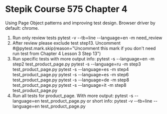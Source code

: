 # Stepik Course 575 Chapter 4
Using Page Object patterns and improving test design.
Browser driver by default: chrome.
1. Run only review tests
pytest -v --tb=line --language=en -m need_review
2. After review please exclude test step13.
Uncomment #@pytest.mark.skip(reason="Uncomment this mark if you don't need run test from Chapter 4 Lesson 3 Step 13")
3. Run specific tests with more output info:
pytest -s --language=en -m step2 test_product_page.py
pytest -s --language=ru -m step3 test_product_page.py
pytest -s --language=es -m step4 test_product_page.py
pytest -s --language=es -m step6 test_product_page.py
pytest -s --language=de -m step8 test_product_page.py
pytest -s --language=it -m step8 test_product_page.py
4. Run all tests for product_page.
With more output:
pytest -s --language=en test_product_page.py
or short info:
pytest -v --tb=line --language=en test_product_page.py
 

